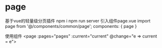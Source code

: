 # page
基于vue的轻量级分页插件
npm i
npm run server
引入组件page.vue
import page from '@/components/common/page';
components: {
  page
}

使用组件
<page :pages="pages" :current="current" @change="e => current = e"></page>
